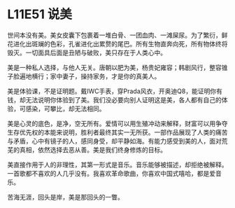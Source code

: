 # L11E51 说美

世间本没有美。美女皮囊下包裹着一堆白骨、一团血肉、一滩屎尿。为了繁衍，鲜花进化出斑斓的色彩，孔雀进化出累赘的尾巴。所有生物直奔向死，所有物体终将毁灭。一切面具后面是丑陋与破败，美只存在于人类心中。


美是一种私人选择，与他人无关。唐朝以肥为美，杨贵妃雍容；韩剧风行，整容锥子脸遍地横行；家中妻子，操持家务，才是你的真美人。


美是体验课，不是证明题。戴IWC手表，穿Prada风衣，开奥迪Q8，能证明你有钱，却无法说明你体验到了美。我们没必要向别人证明这是美，各人都有自己的体验，可感染，可攀比，却无法相同。


美是心灵的底色，是净，空无所有。爱情可以用生殖冲动来解释，财富可以用争夺生存优先权的本能来说明，胜利者最终其实一无所获。一部作品展现了人类的痛苦与矛盾，心中有镜子的人，感同身受，却平静如海。有能力感受到美的人，面对荒芜的真相，依然选择去恶从善。美是我们终身修炼的目标。


美直接作用于人的非理性，其第一形式是音乐。音乐能够被描述，却拒绝被解释。一首歌都不喜欢的人几乎没有。我喜欢革命歌曲，你喜欢中国式嘻哈，都是爱音乐。


苦海无涯，回头是岸，美是那回头的一瞥。
